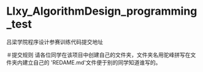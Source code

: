 # Llxy_AlgorithmDesign_programming_test
吕梁学院程序设计参赛训练代码提交地址

＃提交规则
请各位同学在该项目中创建自己的文件夹，文件夹名用驼峰拼写在文件夹内建立自己的 'REDAME.md'文件便于别的同学知道谁写的。
